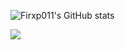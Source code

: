 ![Firxp011's GitHub stats](https://github-readme-stats.vercel.app/api?username=Firxp011&show_icons=true&theme=radical)

![](https://cdn.jsdelivr.net/Firxp011/Firxp011/profile-summary-card-output/algolia/0-profile-details.svg)